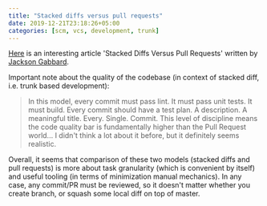 ```yaml
---
title: "Stacked diffs versus pull requests"
date: 2019-12-21T23:18:26+05:00
categories: [scm, vcs, development, trunk]
---
```

[Here](https://jg.gg/2018/09/29/stacked-diffs-versus-pull-requests/) is an interesting article 'Stacked Diffs Versus Pull Requests' written by [Jackson Gabbard](https://twitter.com/jgbbrd).

Important note about the quality of the codebase (in context of stacked diff, i.e. trunk based development):
> In this model, every commit must pass lint. It must pass unit tests. It must build. Every commit should have a test plan. A description. A meaningful title. Every. Single. Commit. This level of discipline means the code quality bar is fundamentally higher than the Pull Request world...
I didn't think a lot about it before, but it definitely seems realistic.

Overall, it seems that comparison of these two models (stacked diffs and pull requests) is more about task granularity (which is convenient by itself) and useful tooling (in terms of minimization manual mechanics).
In any case, any commit/PR must be reviewed, so it doesn't matter whether you create branch, or squash some local diff on top of master.
